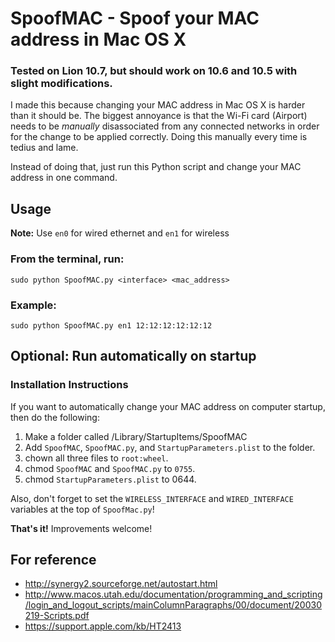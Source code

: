 # SpoofMAC - Spoof your MAC address in Mac OS X

### Tested on Lion 10.7, but should work on 10.6 and 10.5 with slight modifications.

I made this because changing your MAC address in Mac OS X is harder than it should be. The biggest annoyance is that the Wi-Fi card (Airport) needs to be *manually* disassociated from any connected networks in order for the change to be applied correctly. Doing this manually every time is tedius and lame.

Instead of doing that, just run this Python script and change your MAC address in one command.

## Usage

**Note:** Use `en0` for wired ethernet and `en1` for wireless

### From the terminal, run:

`sudo python SpoofMAC.py <interface> <mac_address>`

### Example:

`sudo python SpoofMAC.py en1 12:12:12:12:12:12`

## Optional: Run automatically on startup

### Installation Instructions

If you want to automatically change your MAC address on computer startup, then do the following:

1. Make a folder called /Library/StartupItems/SpoofMAC
2. Add `SpoofMAC`, `SpoofMAC.py`, and `StartupParameters.plist` to the folder.
3. chown all three files to `root:wheel`.
4. chmod `SpoofMAC` and `SpoofMAC.py` to `0755`.
5. chmod `StartupParameters.plist` to 0644.

Also, don't forget to set the `WIRELESS_INTERFACE` and `WIRED_INTERFACE` variables at the top of `SpoofMac.py`!

**That's it!** Improvements welcome!

## For reference
* <http://synergy2.sourceforge.net/autostart.html>
* <http://www.macos.utah.edu/documentation/programming_and_scripting/login_and_logout_scripts/mainColumnParagraphs/00/document/20030219-Scripts.pdf>
* <https://support.apple.com/kb/HT2413>
